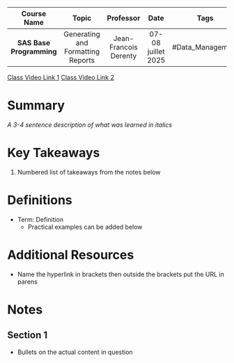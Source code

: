 |       Course Name        |               Topic               |       Professor       |        Date        |       Tags       |
| :----------------------: | :-------------------------------: | :-------------------: | :----------------: | :--------------: |
| **SAS Base Programming** | Generating and Formatting Reports | Jean-Francois Derenty | 07-08 juillet 2025 | #Data_Management |

[Class Video Link 1](https://dstisas-my.sharepoint.com/personal/blaise_pascal_nuc_dsti_institute/_layouts/15/stream.aspx?id=%2Fpersonal%2Fblaise%5Fpascal%5Fnuc%5Fdsti%5Finstitute%2FDocuments%2FRecordings%2FS25%20%2D%20Common%20Link%20DSDEDA%2D20250707%5F085143%2DMeeting%20Recording%201%2Emp4&ga=1&referrer=StreamWebApp%2EWeb&referrerScenario=AddressBarCopied%2Eview%2E88acc5d2%2Dfc4f%2D475a%2Dbc51%2De1cf29410e87)
[Class Video Link 2](https://dstisas-my.sharepoint.com/personal/blaise_pascal_nuc_dsti_institute/_layouts/15/stream.aspx?id=%2Fpersonal%2Fblaise%5Fpascal%5Fnuc%5Fdsti%5Finstitute%2FDocuments%2FRecordings%2FS25%20%2D%20Common%20Link%20DSDEDA%2D20250708%5F085016%2DMeeting%20Recording%2Emp4&ga=1&referrer=StreamWebApp%2EWeb&referrerScenario=AddressBarCopied%2Eview%2E63976145%2D234f%2D4912%2Daf63%2D0ac8881e8409)

# Summary
*A 3-4 sentence description of what was learned in italics*

# Key Takeaways
1. Numbered list of takeaways from the notes below

# Definitions
- Term: Definition
	- Practical examples can be added below

# Additional Resources
- Name the hyperlink in brackets then outside the brackets put the URL in parens

# Notes
## Section 1
- Bullets on the actual content in question